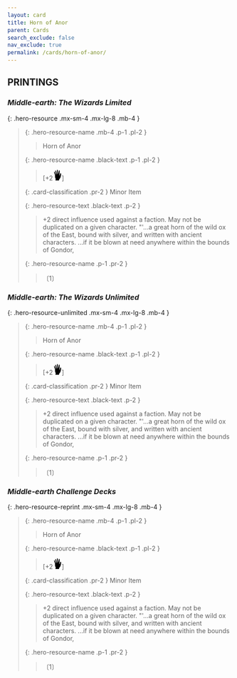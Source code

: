 ```yaml
---
layout: card
title: Horn of Anor
parent: Cards
search_exclude: false
nav_exclude: true
permalink: /cards/horn-of-anor/
---
```


## PRINTINGS


### _Middle-earth: The Wizards Limited_

{: .hero-resource .mx-sm-4 .mx-lg-8 .mb-4 }
> {: .hero-resource-name .mb-4 .p-1 .pl-2 }
> > <div class="card-mp"></div>
> > <div class="card-name">Horn of Anor</div>
>
> {: .hero-resource-name .black-text .p-1 .pl-2 }
> > [+2![](/assets/images/di.svg)] 
>
> {: .card-classification .pr-2 }
> Minor Item
>
> {: .hero-resource-text .black-text .p-2 }
> > +2 direct influence used against a faction. May not be duplicated on a given character.  "'...a great horn of the wild ox of the East, bound with silver, and written with ancient characters. ...if it be blown at need anywhere within the bounds of Gondor, 
> 
> {: .hero-resource-name .p-1 .pr-2 }
> > <div class="card-shield"></div>
> > <div class="card-corruption">〔1〕</div>

### _Middle-earth: The Wizards Unlimited_

{: .hero-resource-unlimited .mx-sm-4 .mx-lg-8 .mb-4 }
> {: .hero-resource-name .mb-4 .p-1 .pl-2 }
> > <div class="card-mp"></div>
> > <div class="card-name">Horn of Anor</div>
>
> {: .hero-resource-name .black-text .p-1 .pl-2 }
> > [+2![](/assets/images/di.svg)] 
>
> {: .card-classification .pr-2 }
> Minor Item
>
> {: .hero-resource-text .black-text .p-2 }
> > +2 direct influence used against a faction. May not be duplicated on a given character.  "'...a great horn of the wild ox of the East, bound with silver, and written with ancient characters. ...if it be blown at need anywhere within the bounds of Gondor, 
> 
> {: .hero-resource-name .p-1 .pr-2 }
> > <div class="card-shield"></div>
> > <div class="card-corruption">〔1〕</div>

### _Middle-earth Challenge Decks_

{: .hero-resource-reprint .mx-sm-4 .mx-lg-8 .mb-4 }
> {: .hero-resource-name .mb-4 .p-1 .pl-2 }
> > <div class="card-mp"></div>
> > <div class="card-name">Horn of Anor</div>
>
> {: .hero-resource-name .black-text .p-1 .pl-2 }
> > [+2![](/assets/images/di.svg)] 
>
> {: .card-classification .pr-2 }
> Minor Item
>
> {: .hero-resource-text .black-text .p-2 }
> > +2 direct influence used against a faction. May not be duplicated on a given character.  "'...a great horn of the wild ox of the East, bound with silver, and written with ancient characters. ...if it be blown at need anywhere within the bounds of Gondor, 
> 
> {: .hero-resource-name .p-1 .pr-2 }
> > <div class="card-shield"></div>
> > <div class="card-corruption">〔1〕</div>
